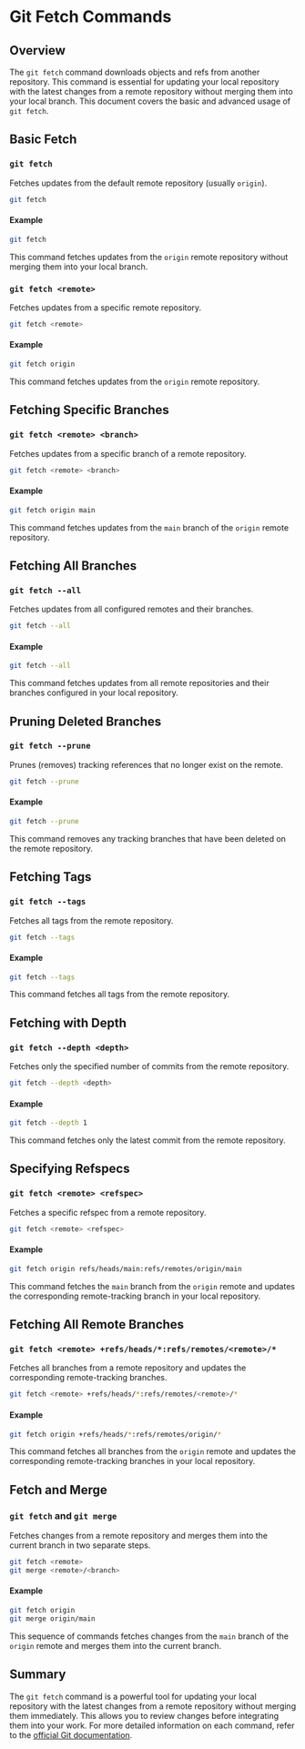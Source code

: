 # Git Fetch Commands

## Overview

The `git fetch` command downloads objects and refs from another repository. This command is essential for updating your local repository with the latest changes from a remote repository without merging them into your local branch. This document covers the basic and advanced usage of `git fetch`.

## Basic Fetch

### `git fetch`

Fetches updates from the default remote repository (usually `origin`).

```sh
git fetch
```

#### Example

```sh
git fetch
```

This command fetches updates from the `origin` remote repository without merging them into your local branch.

### `git fetch <remote>`

Fetches updates from a specific remote repository.

```sh
git fetch <remote>
```

#### Example

```sh
git fetch origin
```

This command fetches updates from the `origin` remote repository.

## Fetching Specific Branches

### `git fetch <remote> <branch>`

Fetches updates from a specific branch of a remote repository.

```sh
git fetch <remote> <branch>
```

#### Example

```sh
git fetch origin main
```

This command fetches updates from the `main` branch of the `origin` remote repository.

## Fetching All Branches

### `git fetch --all`

Fetches updates from all configured remotes and their branches.

```sh
git fetch --all
```

#### Example

```sh
git fetch --all
```

This command fetches updates from all remote repositories and their branches configured in your local repository.

## Pruning Deleted Branches

### `git fetch --prune`

Prunes (removes) tracking references that no longer exist on the remote.

```sh
git fetch --prune
```

#### Example

```sh
git fetch --prune
```

This command removes any tracking branches that have been deleted on the remote repository.

## Fetching Tags

### `git fetch --tags`

Fetches all tags from the remote repository.

```sh
git fetch --tags
```

#### Example

```sh
git fetch --tags
```

This command fetches all tags from the remote repository.

## Fetching with Depth

### `git fetch --depth <depth>`

Fetches only the specified number of commits from the remote repository.

```sh
git fetch --depth <depth>
```

#### Example

```sh
git fetch --depth 1
```

This command fetches only the latest commit from the remote repository.

## Specifying Refspecs

### `git fetch <remote> <refspec>`

Fetches a specific refspec from a remote repository.

```sh
git fetch <remote> <refspec>
```

#### Example

```sh
git fetch origin refs/heads/main:refs/remotes/origin/main
```

This command fetches the `main` branch from the `origin` remote and updates the corresponding remote-tracking branch in your local repository.

## Fetching All Remote Branches

### `git fetch <remote> +refs/heads/*:refs/remotes/<remote>/*`

Fetches all branches from a remote repository and updates the corresponding remote-tracking branches.

```sh
git fetch <remote> +refs/heads/*:refs/remotes/<remote>/*
```

#### Example

```sh
git fetch origin +refs/heads/*:refs/remotes/origin/*
```

This command fetches all branches from the `origin` remote and updates the corresponding remote-tracking branches in your local repository.

## Fetch and Merge

### `git fetch` and `git merge`

Fetches changes from a remote repository and merges them into the current branch in two separate steps.

```sh
git fetch <remote>
git merge <remote>/<branch>
```

#### Example

```sh
git fetch origin
git merge origin/main
```

This sequence of commands fetches changes from the `main` branch of the `origin` remote and merges them into the current branch.

## Summary

The `git fetch` command is a powerful tool for updating your local repository with the latest changes from a remote repository without merging them immediately. This allows you to review changes before integrating them into your work. For more detailed information on each command, refer to the [official Git documentation](https://git-scm.com/doc).
